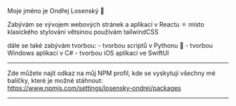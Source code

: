 Moje jméno je Ondřej Losenský 👋

Zabývám se vývojem webových stránek a aplikací v Reactu ⚛️
místo klasického stylování větsinou používám tailwindCSS

  dále se také zabývám tvorbou:
    - tvorbou scriptů v Pythonu 🐍
    - tvorbou Windows aplikací v C# 
    - tvorbou iOS aplikací ve SwiftUI

___________________________
Zde můžete najít odkaz na můj NPM profil, kde se vyskytují všechny mé balíčky, které je možné stáhnout:
  https://www.npmjs.com/settings/losensky-ondrej/packages
___________________________
